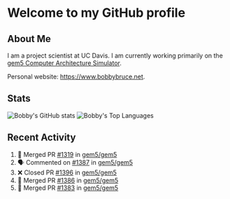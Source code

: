 # Welcome to my GitHub profile

## About Me

I am a project scientist at UC Davis. I am currently working primarily on the [gem5 Computer Architecture Simulator](https://github.com/gem5).

Personal website: <https://www.bobbybruce.net>.

## Stats

![Bobby's GitHub stats](https://github-readme-stats.vercel.app/api?username=bobbyrbruce&show_icons=true&theme=responsive&include_all_commits=true&count_private=true&show=reviews&disable_animations=true)
![Bobby's Top Languages ](https://github-readme-stats.vercel.app/api/top-langs/?username=bobbyrbruce&layout=compact&theme=responsive&count_private=true&langs_count=10&disable_animations=true)

## Recent Activity

<!--START_SECTION:activity-->
1. 🎉 Merged PR [#1319](https://github.com/gem5/gem5/pull/1319) in [gem5/gem5](https://github.com/gem5/gem5)
2. 🗣 Commented on [#1387](https://github.com/gem5/gem5/pull/1387#issuecomment-2260287686) in [gem5/gem5](https://github.com/gem5/gem5)
3. ❌ Closed PR [#1396](https://github.com/gem5/gem5/pull/1396) in [gem5/gem5](https://github.com/gem5/gem5)
4. 🎉 Merged PR [#1386](https://github.com/gem5/gem5/pull/1386) in [gem5/gem5](https://github.com/gem5/gem5)
5. 🎉 Merged PR [#1383](https://github.com/gem5/gem5/pull/1383) in [gem5/gem5](https://github.com/gem5/gem5)
<!--END_SECTION:activity-->
